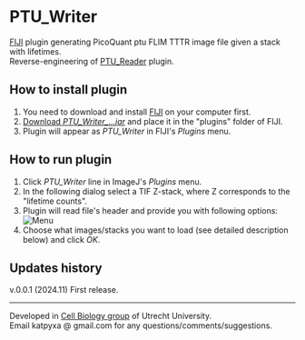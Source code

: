 # PTU_Writer
[FIJI](http://fiji.sc/) plugin generating PicoQuant ptu FLIM TTTR image file given a stack with lifetimes.  
Reverse-engineering of [PTU_Reader](https://github.com/UU-cellbiology/PTU_Reader) plugin.  

## How to install plugin

1. You need to download and install [FIJI](http://fiji.sc/#download) on your computer first.
2. [Download *PTU_Writer_...jar*](https://github.com/ekatrukha/PTU_Writer/releases) and place it in the "plugins" folder of FIJI.
3. Plugin will appear as *PTU_Writer* in FIJI's *Plugins* menu.

## How to run plugin

1. Click *PTU_Writer* line in ImageJ's *Plugins* menu.
2. In the following dialog select a TIF Z-stack, where Z corresponds to the "lifetime counts".
3. Plugin will read file's header and provide you with following options:  
![Menu](http://katpyxa.info/software/PTU_Reader/Menu2.png "Menu")
4. Choose what images/stacks you want to load (see detailed description below) and click *OK*.

## Updates history
v.0.0.1 (2024.11) First release.

---
Developed in [Cell Biology group](http://cellbiology.science.uu.nl/) of Utrecht University.  
Email katpyxa @ gmail.com for any questions/comments/suggestions.
